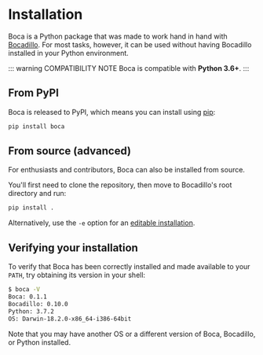 # Installation

Boca is a Python package that was made to work hand in hand with [Bocadillo][bocadillo]. For most tasks, however, it can be used without having Bocadillo installed in your Python environment.

::: warning COMPATIBILITY NOTE
Boca is compatible with **Python 3.6+**.
:::

## From PyPI

Boca is released to PyPI, which means you can install using [pip](https://pip.pypa.io/en/stable/):

```bash
pip install boca
```

## From source (advanced)

For enthusiasts and contributors, Boca can also be installed from source.

You'll first need to clone the repository, then move to Bocadillo's root directory and run:

```bash
pip install .
```

Alternatively, use the `-e` option for an [editable installation](https://pip.pypa.io/en/stable/reference/pip_install/#editable-installs).

## Verifying your installation

To verify that Boca has been correctly installed and made available to your `PATH`, try obtaining its version in your shell:

```bash
$ boca -V
Boca: 0.1.1
Bocadillo: 0.10.0
Python: 3.7.2
OS: Darwin-18.2.0-x86_64-i386-64bit
```

Note that you may have another OS or a different version of Boca, Bocadillo, or Python installed.

[bocadillo]: https://bocadilloproject.github.io
